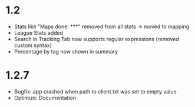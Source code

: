 # 1.2
* Stats like "Maps done: ***" removed from all stats -> moved to mapping 
* League Stats added
* Search in Tracking Tab now supports regular expressions (removed custom syntax)
* Percentage by tag now shown in summary

# 1.2.7
* Bugfix: app crashed when path to client.txt was set to empty value
* Optimize: Documentation
